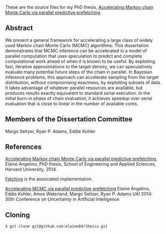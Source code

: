These are the source files for my PhD thesis, [Accelerating Markov chain Monte Carlo via parallel predictive prefetching][1]. 

Abstract
--------

We present a general framework for accelerating a large class of widely used Markov chain Monte Carlo (MCMC) algorithms. This dissertation demonstrates that MCMC inference can be accelerated in a model of parallel computation that uses speculation to predict and complete computational work ahead of when it is known to be useful. By exploiting fast, iterative approximations to the target density, we can speculatively evaluate many potential future steps of the chain in parallel. In Bayesian inference problems, this approach can accelerate sampling from the target distribution, without compromising exactness, by exploiting subsets of data. It takes advantage of whatever parallel resources are available, but produces results exactly equivalent to standard serial execution. In the initial burn-in phase of chain evaluation, it achieves speedup over serial evaluation that is close to linear in the number of available cores.

Members of the Dissertation Committee
-------------------------------------

Margo Seltzer, Ryan P. Adams, Eddie Kohler

References
----------

[Accelerating Markov chain Monte Carlo via parallel predictive prefetching][1], Elaine Angelino, PhD thesis, School of Engineering and Applied Sciences, Harvard University, 2014.

[Fetching][2] is the associated implementation.	

[Accelerating MCMC via parallel predictive prefetching][3]
Elaine Angelino, Eddie Kohler, Amos Waterland, Margo Seltzer, Ryan P. Adams
UAI 2014: 30th Conference on Uncertainty in Artificial Intelligence

[1]: http://www.eecs.harvard.edu/~elaine/draft.pdf
[2]: https://github.com/elaine84/fetching
[3]: http://auai.org/uai2014/proceedings/individuals/286.pdf

Cloning
-------

	$ git clone git@github.com:elaine84/thesis.git

